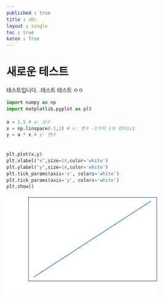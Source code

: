 ```yaml
---
published : true 
title : abc  
layout : single 
toc : true 
katex : True 
---
```

# 새로운 테스트

테스트입니다. .테스트 테스트 ㅇㅇ


```python
import numpy as np
import matplotlib.pyplot as plt

a = 1.5 # a: 상수
x = np.linspace(-1,1) # x: 변수 -1부터 1의 범위1s1
y = a * x # y: 변수


plt.plot(x,y)
plt.xlabel("x",size=14,color='white')
plt.ylabel("y",size=14,color='white')
plt.tick_params(axis='x', colors='white')
plt.tick_params(axis='y', colors='white')
plt.show()
```


    
![png](../assets/images/abc_1_0.png)
    



```python

```
